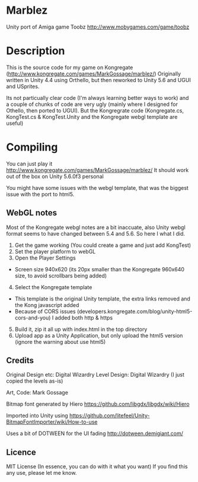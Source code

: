 # Marblez
Unity port of Amiga game Toobz
http://www.mobygames.com/game/toobz

# Description
This is the source code for my game on Kongregate (http://www.kongregate.com/games/MarkGossage/marblez/)
Originally written in Unity 4.4 using Orthello, but then reworked to Unity 5.6 and UGUI and USprites.

Its not particually clear code (I'm always learning better ways to work) and a couple of chunks of code are very ugly (mainly where I designed for Othello, then ported to UGUI).
But the Kongregrate code (Kongregate.cs, KongTest.cs & KongTest.Unity and the Kongregate webgl template are useful)

# Compiling
You can just play it http://www.kongregate.com/games/MarkGossage/marblez/
It should work out of the box on Unity 5.6.0f3 personal

You might have some issues with the webgl template, that was the biggest issue with the port to html5.

## WebGL notes
Most of the Kongregate webgl notes are a bit inaccuate, also Unity webgl format seems to have changed between 5.4 and 5.6.
So here I what I did.

1. Get the game working (You could create a game and just add KongTest)
2. Set the player platform to webGL
3. Open the Player Settings
  * Screen size 940x620 (its 20px smaller than the Kongregate 960x640 size, to avoid scrollbars being added)
4. Select the Kongregate template
  * This template is the original Unity template, the extra links removed and the Kong javascript added
  * Because of CORS issues (developers.kongregate.com/blog/unity-html5-cors-and-you) I added both http & https
5. Build it, zip it all up with index.html in the top directory
6. Upload app as a Unity Application, but only upload the html5 version (ignore the warning about use html5)

## Credits
Original Design etc: Digital Wizardry
Level Design: Digital Wizardry (I just copied the levels as-is)

Art, Code: Mark Gossage

Bitmap font generated by Hiero
https://github.com/libgdx/libgdx/wiki/Hiero

Imported into Unity using 
https://github.com/litefeel/Unity-BitmapFontImporter/wiki/How-to-use

Uses a bit of DOTWEEN for the UI fading
http://dotween.demigiant.com/

## Licence
MIT License (In essence, you can do with it what you want)
If you find this any use, please let me know.